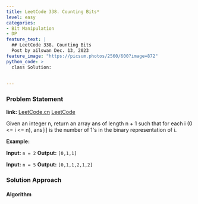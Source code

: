 ```yaml
---
title: LeetCode 338. Counting Bits*
level: easy
categories:
- Bit Manipulation
- DP
feature_text: |
  ## LeetCode 338. Counting Bits
  Post by ailswan Dec. 13, 2023
feature_image: "https://picsum.photos/2560/600?image=872"
python_code: >
  class Solution:
      
         
---
```


### Problem Statement
**link:**
[LeetCode.cn](https://leetcode.cn/problems/counting-bits/)
[LeetCode](https://leetcode.com/problems/counting-bits/)

Given an integer n, return an array ans of length n + 1 such that for each i (0 <= i <= n), ans[i] is the number of 1's in the binary representation of i.
 
**Example:**

**Input:** `n = 2`
**Output:** `[0,1,1]`
 
**Input:** `n = 5`
**Output:** `[0,1,1,2,1,2]`

### Solution Approach
 

#### Algorithm
 